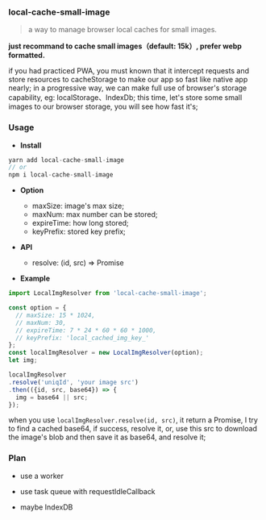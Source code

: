 ### local-cache-small-image

> a way to manage browser local caches for small images.  

**just recommand to cache small images（default: 15k）, prefer webp formatted.**

if you had practiced PWA, you must known that it intercept requests and store resources to cacheStorage to make our app so fast like native app nearly; in a progressive way, we can make full use of browser's storage capability, eg: localStorage、IndexDb; this time, let's store some small images to our browser storage, you will see how fast it's;

### Usage

* **Install**

```js
yarn add local-cache-small-image
// or
npm i local-cache-small-image
```

* **Option**

  * maxSize: image's max size;
  * maxNum: max number can be stored;
  * expireTime: how long stored;
  * keyPrefix: stored key prefix;

* **API**

  * resolve: (id, src) => Promise

* **Example**

```js
import LocalImgResolver from 'local-cache-small-image';

const option = {
  // maxSize: 15 * 1024,
  // maxNum: 30,
  // expireTime: 7 * 24 * 60 * 60 * 1000,
  // keyPrefix: 'local_cached_img_key_'
};
const localImgResolver = new LocalImgResolver(option);
let img;

localImgResolver
.resolve('uniqId', 'your image src')
.then(({id, src, base64}) => {
  img = base64 || src;
});
```

when you use `localImgResolver.resolve(id, src)`, it return a Promise, I try to find a cached base64, if success, resolve it, or, use this src to download the image's blob and then save it as base64, and resolve it;

### Plan

* use a worker
  
* use task queue with requestIdleCallback

* maybe IndexDB